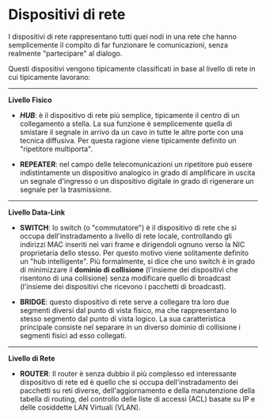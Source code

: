 # Dispositivi di rete

I dispositivi di rete rappresentano tutti quei nodi in una rete che
hanno semplicemente il compito di far funzionare le comunicazioni, senza
realmente "partecipare" al dialogo.

Questi dispositivi vengono tipicamente classificati in base al livello
di rete in cui tipicamente lavorano:

---

**Livello Fisico**

-   ***HUB***: è il dispositivo di rete più semplice, tipicamente il
    centro di un collegamento a stella. La sua funzione è semplicemente
    quella di smistare il segnale in arrivo da un cavo in tutte le altre
    porte con una tecnica diffusiva. Per questa ragione viene
    tipicamente definito un "ripetitore multiporta".
    
-   **REPEATER**: nel campo delle telecomunicazioni un ripetitore può
    essere indistintamente un dispositivo analogico in grado di
    amplificare in uscita un segnale d'ingresso o un dispositivo
    digitale in grado di rigenerare un segnale per la trasmissione.

---

**Livello Data-Link**

-   **SWITCH**: lo switch (o "commutatore") è il dispositivo di rete che
    si occupa dell'instradamento a livello di rete locale, controllando
    gli indirizzi MAC inseriti nei vari frame e dirigendoli ognuno verso
    la NIC proprietaria dello stesso. Per questo motivo viene
    solitamente definito un "hub intelligente". Più formalmente, si dice
    che uno switch è in grado di minimizzare il **dominio di
    collisione** (l'insieme dei dispositivi che risentono di una
    collisione) senza modificare quello di broadcast (l'insieme dei
    dispositivi che ricevono i pacchetti di broadcast).
    
-   **BRIDGE**: questo dispositivo di rete serve a collegare tra loro
    due segmenti diversi dal punto di vista fisico, ma che rappresentano
    lo stesso segmento dal punto di vista logico. La sua caratteristica
    principale consiste nel separare in un diverso dominio di collisione
    i segmenti fisici ad esso collegati.


---

**Livello di Rete**

-   **ROUTER**: Il router è senza dubbio il più complesso ed
    interessante dispositivo di rete ed è quello che si occupa
    dell'instradamento dei pacchetti su reti diverse,
    dell'aggiornamento e della manutenzione della tabella di routing,
    del controllo delle liste di accessi (ACL) basate su IP e delle
    cosiddette LAN Virtuali (VLAN).

<br>
<br>

